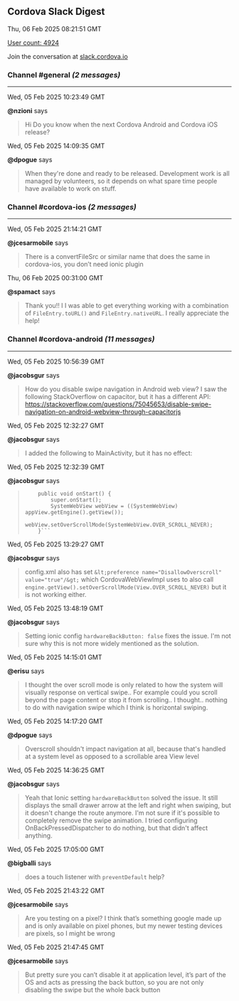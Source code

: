 ## Cordova Slack Digest
Thu, 06 Feb 2025 08:21:51 GMT

[User count: 4924](https://cordova.slack.com/)


Join the conversation at [slack.cordova.io](http://slack.cordova.io/)

### __Channel #general__ _(2 messages)_
---

Wed, 05 Feb 2025 10:23:49 GMT

__@nzioni__ says 
> Hi
> Do you know when the next Cordova Android and Cordova iOS release?
> 

Wed, 05 Feb 2025 14:09:35 GMT

__@dpogue__ says 
> When they're done and ready to be released. Development work is all managed by volunteers, so it depends on what spare time people have available to work on stuff.
> 

### __Channel #cordova-ios__ _(2 messages)_
---

Wed, 05 Feb 2025 21:14:21 GMT

__@jcesarmobile__ says 
> There is a convertFileSrc or similar name that does the same in cordova-ios, you don’t need ionic plugin 
> 

Thu, 06 Feb 2025 00:31:00 GMT

__@spamact__ says 
> Thank you!! I I was able to get everything working with a combination of `FileEntry.toURL()` and `FileEntry.nativeURL`. I really appreciate the help!
> 

### __Channel #cordova-android__ _(11 messages)_
---

Wed, 05 Feb 2025 10:56:39 GMT

__@jacobsgur__ says 
> How do you disable swipe navigation in Android web view? I saw the following StackOverflow on capacitor, but it has a different API:
> <https://stackoverflow.com/questions/75045653/disable-swipe-navigation-on-android-webview-through-capacitorjs>
> 

Wed, 05 Feb 2025 12:32:27 GMT

__@jacobsgur__ says 
> I added the following to MainActivity, but it has no effect:
> 

Wed, 05 Feb 2025 12:32:39 GMT

__@jacobsgur__ says 
> ```    @Override
>     public void onStart() {
>         super.onStart();
>         SystemWebView webView = ((SystemWebView) appView.getEngine().getView());
>         webView.setOverScrollMode(SystemWebView.OVER_SCROLL_NEVER);
>     }```
> 

Wed, 05 Feb 2025 13:29:27 GMT

__@jacobsgur__ says 
> config.xml also has set `&lt;preference name="DisallowOverscroll" value="true"/&gt;` which CordovaWebViewImpl uses to also call `engine.getView().setOverScrollMode(View.OVER_SCROLL_NEVER)`  but it is not working either.
> 

Wed, 05 Feb 2025 13:48:19 GMT

__@jacobsgur__ says 
> Setting ionic config `hardwareBackButton: false` fixes the issue. I'm not sure why this is not more widely mentioned as the solution.
> 

Wed, 05 Feb 2025 14:15:01 GMT

__@erisu__ says 
> I thought the over scroll mode is only related to how the system will visually response on vertical swipe.. For example could you scroll beyond the page content or stop it from scrolling.. I thought.. nothing to do with navigation swipe which I think is horizontal swiping.
> 

Wed, 05 Feb 2025 14:17:20 GMT

__@dpogue__ says 
> Overscroll shouldn't impact navigation at all, because that's handled at a system level as opposed to a scrollable area View level
> 

Wed, 05 Feb 2025 14:36:25 GMT

__@jacobsgur__ says 
> Yeah that Ionic setting `hardwareBackButton` solved the issue. It still displays the small drawer arrow at the left and right when swiping, but it doesn't change the route anymore. I'm not sure if it's possible to completely remove the swipe animation. I tried configuring OnBackPressedDispatcher to do nothing, but that didn't affect anything.
> 

Wed, 05 Feb 2025 17:05:00 GMT

__@bigballi__ says 
> does a touch listener with `preventDefault` help?
> 

Wed, 05 Feb 2025 21:43:22 GMT

__@jcesarmobile__ says 
> Are you testing on a pixel? I think that’s something google made up and is only available on pixel phones, but my newer testing devices are pixels, so I might be wrong
> 

Wed, 05 Feb 2025 21:47:45 GMT

__@jcesarmobile__ says 
> But pretty sure you can’t disable it at application level, it’s part of the OS and acts as pressing the back button, so you are not only disabling the swipe but the whole back button
> 
